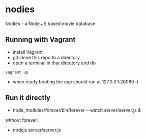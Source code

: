 nodies
======

Nodies - a Node.JS based movie database

Running with Vagrant
--------------------
* install Vagrant
* git clone this repo to a directory
* open a terminal in that directory and do
```
vagrant up
```
* when ready booting the app should run at 127.0.0.1:20080 :)

Run it directly
--------------------
* node_modules/forever/bin/forever --watch server/server.js &

without forever:

* nodejs server/server.js
